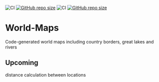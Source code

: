 ![CI](https://github.com/TheNewThinkTank/AACT-Analysis/actions/workflows/wf.yml/badge.svg)
[![GitHub repo size](https://img.shields.io/github/repo-size/TheNewThinkTank/AACT-Analysis?style=flat&logo=github&logoColor=whitesmoke&label=Repo%20Size)](https://github.com/TheNewThinkTank/AACT-Analysis/archive/refs/heads/main.zip)
![CI](https://github.com/TheNewThinkTank/world-maps/actions/workflows/wf.yml/badge.svg)
[![GitHub repo size](https://img.shields.io/github/repo-size/TheNewThinkTank/world-maps?style=flat&logo=github&logoColor=whitesmoke&label=Repo%20Size)](https://github.com/TheNewThinkTank/world-maps/archive/refs/heads/main.zip)
# World-Maps
Code-generated world maps including country borders, great lakes and rivers

## Upcoming
distance calculation between locations
